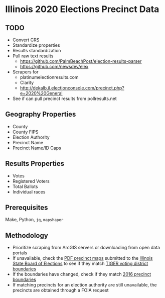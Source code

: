 # Illinois 2020 Elections Precinct Data

## TODO

- Convert CRS
- Standardize properties
- Results standardization
- Pull raw text results
  - https://github.com/PalmBeachPost/election-results-parser
  - https://github.com/newsdev/elex
- Scrapers for
  - platinumelectionresults.com
  - Clarity
  - http://dekalb.il.electionconsole.com/precinct.php?e=2020%20General
- See if can pull precinct results from pollresults.net

## Geography Properties

- County
- County FIPS
- Election Authority
- Precinct Name
- Precinct Name/ID Caps

## Results Properties

- Votes
- Registered Voters
- Total Ballots
- Individual races

## Prerequisites

Make, Python, `jq`, `mapshaper`

## Methodology

- Prioritize scraping from ArcGIS servers or downloading from open data portals
- If unavailable, check the [PDF precinct maps](https://www.elections.il.gov/precinctmaps/) submitted to the [Illinois State Board of Elections](https://www.elections.il.gov/) to see if they match [TIGER voting district boundaries](https://www2.census.gov/geo/tiger/TIGER2012/VTD/)
- If the boundaries have changed, check if they match [2016 precinct boundaries](https://dataverse.harvard.edu/file.xhtml?persistentId=doi:10.7910/DVN/NH5S2I/IJPOUH&version=46.0)
- If matching precincts for an election authority are still unavailable, the precincts are obtained through a FOIA request
